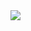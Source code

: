 <img src="https://github.com/engelandressa/web-development-website/blob/main/screencapture-index-andressa-engel-html.png">
